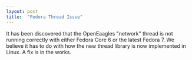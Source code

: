 ```yaml
---
layout: post
title:  "Fedora Thread Issue"
---
```

It has been discovered that the OpenEaagles "network" thread is not running correctly with either Fedora Core 6 or the latest Fedora 7. We believe it has to do with how the new thread library is now implemented in Linux. A fix is in the works.
